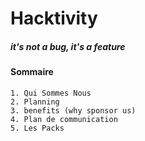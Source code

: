 # Hacktivity
##### it's not a bug, it's a feature

#### Sommaire
    1. Qui Sommes Nous
    2. Planning
    3. benefits (why sponsor us)
    4. Plan de communication
    5. Les Packs